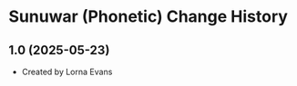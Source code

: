 Sunuwar (Phonetic) Change History
====================

1.0 (2025-05-23)
----------------
* Created by Lorna Evans
